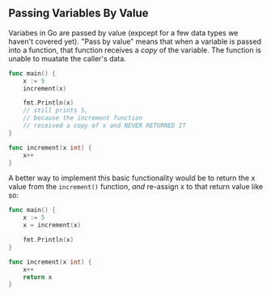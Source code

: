 ## Passing Variables By Value

Variabes in Go are passed by value (expcept for a few data types we haven't
covered yet). "Pass by value" means that when a variable is passed into
a function, that function receives a <em>copy</em> of the variable. The function
is unable to muatate the caller's data.

```go
func main() {
    x := 5
    increment(x)

    fmt.Println(x)
    // still prints 5,
    // because the increment function
    // received a copy of x and NEVER RETURNED IT
}

func increment(x int) {
    x++
}
```

A better way to implement this basic functionality would be to return the x
value from the `increment()` function, <em>and</em> re-assign x to that return
value like so:

```go
func main() {
    x := 5
    x = increment(x)

    fmt.Println(x)
}

func increment(x int) {
    x++
    return x
}
```
